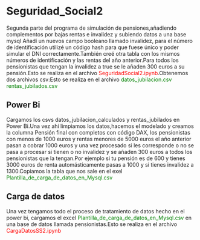 # Seguridad_Social2
Segunda parte del programa de simulación de pensiones,añadiendo complementos por bajas rentas e invalidez y subiendo datos a una base mysql
Añadí un nuevos campo booleano llamado invalidez, para el número de identificación utilizé un código hash para que fuese único y poder simular el DNI correctamente.También creé otra tabla con los mismos números de identificación y las rentas del año anterior.Para todos los pensionistas que tengan la invalidez a true se le añaden 300 euros a su pensión.Esto se realiza en el archivo <span style="color:red">SeguridadSocial2.ipynb</span>.Obtenemos dos archivos csv:Esto se realiza en el archivo <span style="color:green">datos_jubilacion.csv rentas_jubilados.csv</span>

## Power Bi
Cargamos los csvs datos_jubilacion_calculados y rentas_jubilados en Power Bi.Una vez ahí limpiamos los datos,hacemos el modelado y creamos la columna Pensión final con completos con código DAX, los pensionistas con menos de 1000 euros y rentas menores de 5000 euros el año anterior pasan a cobrar 1000 euros y una vez procesado si les corresponde o no se pasa a procesar si tienen o no invalidez y se añaden 300 euros a todos los pensionistas que la tengan.Por ejemplo si tu pensión es de 600 y tienes 3000 euros de renta automásticamente pasas a 1000 y si tienes invalidez a 1300.Copiamos la tabla que nos sale en el exel <span style="color:green">Plantilla_de_carga_de_datos_en_Mysql.csv</span>

## Carga de datos
Una vez tengamos todo el proceso de tratamiento de datos hecho en el power bi, cargamos el excel <span style="color:green">Plantilla_de_carga_de_datos_en_Mysql.csv</span> en una base de datos llamada pensionistas.Esto se realiza en el archivo <span style="color:red">CargaDatosSS2.ipynb</span>
